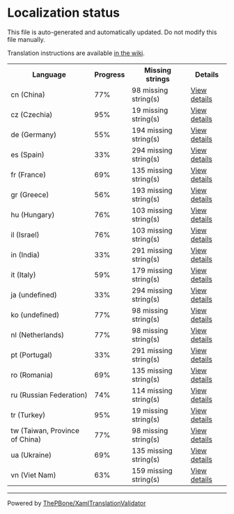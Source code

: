 # Localization status

This file is auto-generated and automatically updated. Do not modify this file manually.

Translation instructions are available [in the wiki](https://github.com/ThePBone/GalaxyBudsClient/wiki/3.-How-to-help-with-translations).

<table>
<tr><th>Language</th><th>Progress</th><th>Missing strings</th><th>Details</th></tr>
<tr><td>cn (China)</td><td>77%</td><td>98 missing string(s)</td><td><a href="cn.md">View details</a></td></tr>
<tr><td>cz (Czechia)</td><td>95%</td><td>19 missing string(s)</td><td><a href="cz.md">View details</a></td></tr>
<tr><td>de (Germany)</td><td>55%</td><td>194 missing string(s)</td><td><a href="de.md">View details</a></td></tr>
<tr><td>es (Spain)</td><td>33%</td><td>294 missing string(s)</td><td><a href="es.md">View details</a></td></tr>
<tr><td>fr (France)</td><td>69%</td><td>135 missing string(s)</td><td><a href="fr.md">View details</a></td></tr>
<tr><td>gr (Greece)</td><td>56%</td><td>193 missing string(s)</td><td><a href="gr.md">View details</a></td></tr>
<tr><td>hu (Hungary)</td><td>76%</td><td>103 missing string(s)</td><td><a href="hu.md">View details</a></td></tr>
<tr><td>il (Israel)</td><td>76%</td><td>103 missing string(s)</td><td><a href="il.md">View details</a></td></tr>
<tr><td>in (India)</td><td>33%</td><td>291 missing string(s)</td><td><a href="in.md">View details</a></td></tr>
<tr><td>it (Italy)</td><td>59%</td><td>179 missing string(s)</td><td><a href="it.md">View details</a></td></tr>
<tr><td>ja (undefined)</td><td>33%</td><td>294 missing string(s)</td><td><a href="ja.md">View details</a></td></tr>
<tr><td>ko (undefined)</td><td>77%</td><td>98 missing string(s)</td><td><a href="ko.md">View details</a></td></tr>
<tr><td>nl (Netherlands)</td><td>77%</td><td>98 missing string(s)</td><td><a href="nl.md">View details</a></td></tr>
<tr><td>pt (Portugal)</td><td>33%</td><td>291 missing string(s)</td><td><a href="pt.md">View details</a></td></tr>
<tr><td>ro (Romania)</td><td>69%</td><td>135 missing string(s)</td><td><a href="ro.md">View details</a></td></tr>
<tr><td>ru (Russian Federation)</td><td>74%</td><td>114 missing string(s)</td><td><a href="ru.md">View details</a></td></tr>
<tr><td>tr (Turkey)</td><td>95%</td><td>19 missing string(s)</td><td><a href="tr.md">View details</a></td></tr>
<tr><td>tw (Taiwan, Province of China)</td><td>77%</td><td>98 missing string(s)</td><td><a href="tw.md">View details</a></td></tr>
<tr><td>ua (Ukraine)</td><td>69%</td><td>135 missing string(s)</td><td><a href="ua.md">View details</a></td></tr>
<tr><td>vn (Viet Nam)</td><td>63%</td><td>159 missing string(s)</td><td><a href="vn.md">View details</a></td></tr>

</table>

__________

Powered by [ThePBone/XamlTranslationValidator](https://github.com/ThePBone/XamlTranslationValidator)